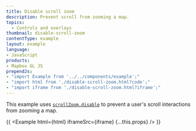 ```yaml
---
title: Disable scroll zoom
description: Prevent scroll from zooming a map.
topics:
  - Controls and overlays
thumbnail: disable-scroll-zoom
contentType: example
layout: example
language:
- JavaScript
products:
- Mapbox GL JS
prependJs:
- "import Example from '../../components/example';"
- "import html from './disable-scroll-zoom.html?code';"
- "import iframe from './disable-scroll-zoom.html?iframe';"
---
```


This example uses [`scrollZoom.disable`](/mapbox-gl-js/api/handlers/#scrollzoomhandler#disable) to prevent a user's scroll interactions from zooming a map.

{{ <Example html={html} iframeSrc={iframe} {...this.props} /> }}
